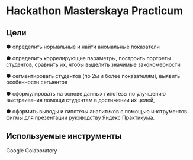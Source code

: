 # Hackathon Masterskaya Practicum


## Цели
● определить нормальные и найти аномальные показатели

● определить коррелирующие параметры, построить портреты студентов, сравнить их, чтобы выделить значимые закономерности

● сегментировать студентов (по 2м и более показателям), выявить особенности сегментов

● сформулировать на основе данных гипотезы по улучшению выстраивания помощи студентам в достижении их целей,

● оформить выводы и гипотезы аналитиков с помощью инструментов фигмы для презентации руководству Яндекс Практикума.

## Используемые инструменты
Google Colaboratory
